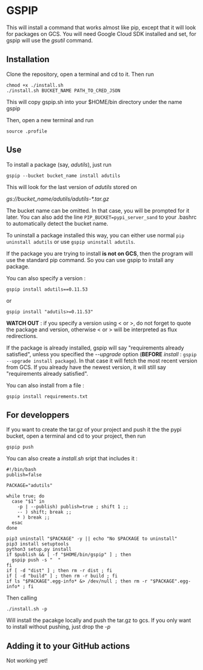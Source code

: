 # GSPIP

This will install a command that works almost like pip, except that it will look for packages on GCS. You will need
 Google Cloud SDK installed and set, for gspip will use the *gsutil* command.
 
## Installation

Clone the repository, open a terminal and cd to it. Then run
```
chmod +x ./install.sh
./install.sh BUCKET_NAME PATH_TO_CRED_JSON
```
This will copy gspip.sh into your $HOME/bin directory under the name gspip

Then, open a new terminal and run
```
source .profile
```
## Use

To install a package (say, *adutils*), just run

```
gspip --bucket bucket_name install adutils
```

This will look for the last version of *adutils* stored on

 *gs://bucket_name/adutils/adutils-\*.tar.gz*

The bucket name can be omitted. In that case, you will be prompted for it later. You can also add the line
`PIP_BUCKET=pypi_server_sand` to your .bashrc to automatically detect the bucket name.
 
To uninstall a package installed this way, you can either use normal `pip uninstall adutils` or use `gspip uninstall
 adutils`.
 
If the package you are trying to install **is not on GCS**, then the program will use the standard pip command. So you
can use gspip to install any package. 

You can also specify a version :

```
gspip install adutils==0.11.53
```

or

```
gspip install "adutils>=0.11.53"
```

**WATCH OUT** : if you specify a version using < or >, do not forget to quote the package and version, otherwise
 < or > will be interpreted as flux redirections.

If the package is already installed, gspip will say "requirements already satisfied", unless you specified the
 *--upgrade* option (**BEFORE** *install* : `gspip --upgrade install package`). In that case it will fetch the most
  recent version from GCS. If you already have the newest version, it will still say "requirements already satisfied".

You can also install from a file : 

```
gspip install requirements.txt
```

## For developpers

If you want to create the tar.gz of your project and push it the the pypi bucket, open a terminal and cd to your
 project, then run
 
```
gspip push
```

You can also create a *install.sh* sript that includes it : 

```
#!/bin/bash
publish=false

PACKAGE="adutils"

while true; do
  case "$1" in
    -p | --publish) publish=true ; shift 1 ;;
    -- ) shift; break ;;
    * ) break ;;
  esac
done

pip3 uninstall "$PACKAGE" -y || echo "No $PACKAGE to uninstall"
pip3 install setuptools
python3 setup.py install
if $publish && [ -f "$HOME/bin/gspip" ] ; then
  gspip push -s "  "
fi
if [ -d "dist" ] ; then rm -r dist ; fi
if [ -d "build" ] ; then rm -r build ; fi
if ls "$PACKAGE".egg-info* &> /dev/null ; then rm -r "$PACKAGE".egg-info* ; fi
```

Then calling

```
./install.sh -p
```

Will install the pacakge locally and push the tar.gz to gcs. If you only want to install without pushing, just drop
 the *-p*
 
## Adding it to your GitHub actions

Not working yet!
